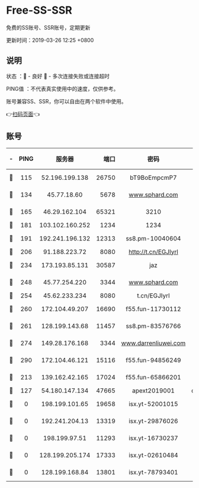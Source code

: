 # Free-SS-SSR

免费的SS账号、SSR账号，定期更新

更新时间：2019-03-26 12:25 +0800

## 说明

状态     ：🙂 - 良好 🙁 - 多次连接失败或连接超时

PING值   ：不代表真实使用中的速度，仅供参考。

账号兼容SS、SSR，你可以自由在两个软件中使用。

👉[扫码页面](https://liesauer.github.io/Free-SS-SSR/)👈

## 账号

|-|PING|服务器|端口|密码|加密方式|区域|
|:----:|:----:|:-----:|-----:|:----:|:----:|:----:|
|🙂|115|52.196.199.138|26750|bT9BoEmpcmP7|aes-256-cfb|JP|
|🙂|134|45.77.18.60|5678|www.sphard.com|aes-256-cfb|JP|
|🙂|165|46.29.162.104|65321|3210|aes-256-ctr|RU|
|🙂|181|103.102.160.252|1234|1234|rc4-md5|JP|
|🙂|191|192.241.196.132|12313|ss8.pm-10040604|aes-256-cfb|US|
|🙂|206|91.188.223.72|8080|http://t.cn/EGJIyrl|rc4-md5|RU|
|🙂|234|173.193.85.131|30587|jaz|aes-256-cfb|US|
|🙂|248|45.77.254.220|3344|www.sphard.com|aes-256-cfb|SG|
|🙂|254|45.62.233.234|8080|t.cn/EGJIyrl|rc4-md5|CA|
|🙂|260|172.104.49.207|16690|f55.fun-11730112|aes-256-cfb|SG|
|🙂|261|128.199.143.68|11457|ss8.pm-83576766|aes-256-cfb|SG|
|🙂|274|149.28.176.168|3344|www.darrenliuwei.com|aes-256-cfb|AU|
|🙂|290|172.104.46.121|15116|f55.fun-94856249|aes-256-cfb|SG|
|🙂|213|139.162.42.165|17024|f55.fun-65866201|aes-256-cfb|SG|
|🙁|127|54.180.147.134|47665|apext2019001|chacha20|KR|
|🙁|0|198.199.101.65|19658|isx.yt-52001015|aes-256-cfb|US|
|🙁|0|192.241.204.13|13319|isx.yt-29876026|aes-256-cfb|US|
|🙁|0|198.199.97.51|11293|isx.yt-16730237|aes-256-cfb|US|
|🙁|0|128.199.205.174|17333|isx.yt-02610484|aes-256-cfb|SG|
|🙁|0|128.199.168.84|13801|isx.yt-78793401|aes-256-cfb|SG|
